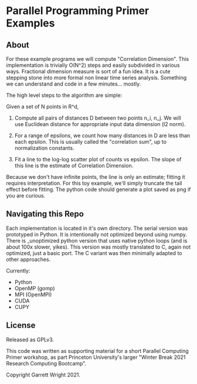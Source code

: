 # Parallel Programming Primer Examples

## About

For these example programs we will compute "Correlation Dimension".  This implementation is trivially O(N^2) steps and easily subdivided in various ways.  Fractional dimension measure is sort of a fun idea.  It is a cute stepping stone into more formal non linear time series analysis. Something we can understand and code in a few minutes... mostly.

The high level steps to the algorithm are simple:

Given a set of N points in R^d,

1) Compute all pairs of distances D between two points n_i, n_j.  We will use Euclidean distance for appropriate input data dimension (l2 norm).

2) For a range of epsilons, we count how many distances in D are less than each epsilon. This is usually called the "correlation sum", up to normalization constants.

3) Fit a line to the log-log scatter plot of counts vs epsilon. The slope of this line is the estimate of Correlation Dimension.

Because we don't have infinite points, the line is only an estimate; fitting it requires interpretation. For this toy example, we'll simply truncate the tail effect before fitting.  The python code should generate a plot saved as png if you are curious.


## Navigating this Repo

Each implementation is located in it's own directory.
The serial version was prototyped in Python.
It is intentionally not optimized beyond using numpy.
There is _unoptimized python version that uses native python loops (and is about 100x slower, yikes).
This version was mostly translated to C, again not optimized, just a basic port.
The C variant was then minimally adapted to other approaches.

Currently:

* Python
* OpenMP (gomp)
* MPI (OpenMPI)
* CUDA
* CUPY

## License

Released as GPLv3.

This code was written as supporting material for a short Parallel Computing Primer workshop,
as part Princeton University's larger "Winter Break 2021 Research Computing Bootcamp".

Copyright Garrett Wright 2021.
